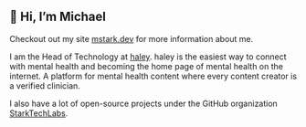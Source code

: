 ## 👋 Hi, I’m Michael

Checkout out my site [mstark.dev](https://mstark.dev) for more information about me.

I am the Head of Technology at [haley](https://forhaley.com?utm_source=github&utm_campaign=mstark5652). haley is the easiest way to connect with mental health and becoming the home page of mental health on the internet. A platform for mental health content where every content creator is a verified clinician.

I also have a lot of open-source projects under the GitHub organization [StarkTechLabs](https://github.com/StarkTechLabs).

